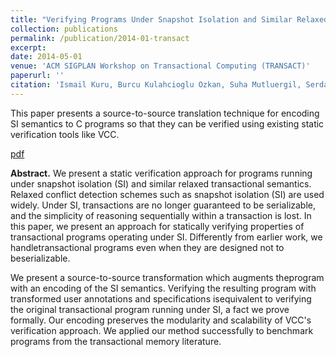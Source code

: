 ```yaml
---
title: "Verifying Programs Under Snapshot Isolation and Similar Relaxed Consistency Models"
collection: publications
permalink: /publication/2014-01-transact
excerpt: 
date: 2014-05-01
venue: 'ACM SIGPLAN Workshop on Transactional Computing (TRANSACT)'
paperurl: ''
citation: 'Ismail Kuru, Burcu Kulahcioglu Ozkan, Suha Mutluergil, Serdar Tasiran, Tayfun Elmas and Ernie Cohen. &quot;Verifying Programs Under Snapshot Isolation and Similar Relaxed Consistency Models.&quot; <i>Proceedings of 9<sup>th</sup> ACM SIGPLAN Workshop on Transactional Computing (TRANSACT)</i>, 2014.'
--- 
```


This paper presents a source-to-source translation technique for encoding SI semantics to C programs so that they can be verified using existing static verification tools like VCC.

[pdf](http://suhaorhun.github.io/files/transact14.pdf)

**Abstract.** We present a static verification approach for programs running under snapshot isolation (SI) and similar relaxed transactional semantics. Relaxed conflict detection schemes such as snapshot isolation (SI) are used widely. Under SI, transactions are no longer guaranteed to be serializable, and the simplicity of reasoning sequentially within a transaction is lost. In this paper, we present an approach for statically verifying properties of transactional programs operating under SI. Differently from earlier work, we handletransactional programs even when they are designed not to beserializable.

We present a source-to-source transformation which augments theprogram with an encoding of the SI semantics. Verifying the resulting program with transformed user annotations and specifications isequivalent to verifying the original transactional program running under SI, a fact we prove formally. Our encoding preserves the modularity and scalability of VCC's verification approach. We applied our method successfully to benchmark programs from the transactional memory literature.